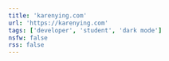 ```yaml
---
title: 'karenying.com'
url: 'https://karenying.com'
tags: ['developer', 'student', 'dark mode']
nsfw: false
rss: false
---
```

